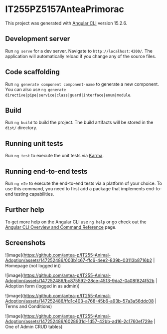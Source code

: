 # IT255PZ5157AnteaPrimorac

This project was generated with [Angular CLI](https://github.com/angular/angular-cli) version 15.2.6.

## Development server

Run `ng serve` for a dev server. Navigate to `http://localhost:4200/`. The application will automatically reload if you change any of the source files.

## Code scaffolding

Run `ng generate component component-name` to generate a new component. You can also use `ng generate directive|pipe|service|class|guard|interface|enum|module`.

## Build

Run `ng build` to build the project. The build artifacts will be stored in the `dist/` directory.

## Running unit tests

Run `ng test` to execute the unit tests via [Karma](https://karma-runner.github.io).

## Running end-to-end tests

Run `ng e2e` to execute the end-to-end tests via a platform of your choice. To use this command, you need to first add a package that implements end-to-end testing capabilities.

## Further help

To get more help on the Angular CLI use `ng help` or go check out the [Angular CLI Overview and Command Reference](https://angular.io/cli) page.

## Screenshots
![image](https://github.com/antea-p/IT255-Animal-Adoption/assets/147252486/003b1c67-ffc6-4ee2-839b-03113b8716b2 | Homepage (not logged in))

![image](https://github.com/antea-p/IT255-Animal-Adoption/assets/147252486/bc875592-28ce-4513-9da2-0a08f824f52b | Adoption form (logged in as admin))

![image](https://github.com/antea-p/IT255-Animal-Adoption/assets/147252486/ffd1c403-a768-45b6-a93b-57a3a56ddc08 | Terms and Conditions) 

![image](https://github.com/antea-p/IT255-Animal-Adoption/assets/147252486/6028931d-1d57-42bb-ad16-2c1760ef729e | One of Admin CRUD tables)
